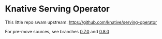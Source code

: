 
# Knative Serving Operator

This little repo swam upstream: <https://github.com/knative/serving-operator>

For pre-move sources, see branches [0.7.0](https://github.com/openshift-knative/knative-serving-operator/tree/0.7.0) and [0.8.0](https://github.com/openshift-knative/knative-serving-operator/tree/0.8.0)
